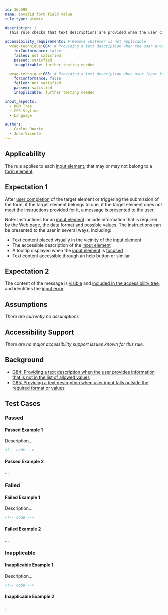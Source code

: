 ```yaml
---
id: 36b590
name: Invalid form field value
rule_type: atomic

description: |
  This rule checks that text descriptions are provided when the user completes a form field with information that is not an allowed value or using a not allowed format

accessibility_requirements: # Remove whatever is not applicable
  wcag-technique:G84: # Providing a text description when the user provides information that is not in the list of allowed values
    forConformance: false
    failed: not satisfied
    passed: satisfied
    inapplicable: further testing needed

  wcag-technique:G85: # Providing a text description when user input falls outside the required format or values
    forConformance: false
    failed: not satisfied
    passed: satisfied
    inapplicable: further testing needed

input_aspects:
  - DOM Tree
  - CSS Styling
  - Language

authors:
  - Carlos Duarte
  - João Vicente
---
```


## Applicability

The rule applies to each [input element](https://www.w3.org/TR/html52/sec-forms.html#the-input-element), that may or may not belong to a [form element](https://www.w3.org/TR/html52/sec-forms.html#the-form-element).
## Expectation 1

After [user completion](#completed-input-field) of the target element or triggering the submission of the form, if the target element belongs to one, if the target element does not meet the instructions provided for it, a message is presented to the user.

Note: Instructions for an [input element](https://www.w3.org/TR/html52/sec-forms.html#the-input-element) include information that is required by the Web page, the data format and possible values. The instructions can be presented to the user in several ways, including:

- Text content placed visually in the vicinity of the [input element](https://www.w3.org/TR/html52/sec-forms.html#the-input-element)
- The accessible description of the [input element](https://www.w3.org/TR/html52/sec-forms.html#the-input-element)
- A tooltip displayed when the [input element](https://www.w3.org/TR/html52/sec-forms.html#the-input-element) is [focused](#focusable)
- Text content accessible through an help button or similar

## Expectation 2

The content of the message is [visible](#visible) and [included in the accessibility tree](included-in-the-accessibility-tree), and identifies the [input error](https://www.w3.org/TR/WCAG21/#dfn-input-error).

## Assumptions

_There are currently no assumptions_

## Accessibility Support

_There are no major accessibility support issues known for this rule._

## Background

- [G84: Providing a text description when the user provides information that is not in the list of allowed values](https://www.w3.org/WAI/WCAG21/Techniques/general/G84)
- [G85: Providing a text description when user input falls outside the required format or values](https://www.w3.org/WAI/WCAG21/Techniques/general/G85)

## Test Cases

### Passed

#### Passed Example 1

Description...

```html
<!-- code -->
```

#### Passed Example 2

...

### Failed

#### Failed Example 1

Description...

```html
<!-- code -->
```

#### Failed Example 2

...

### Inapplicable

#### Inapplicable Example 1

Description...

```html
<!-- code -->
```

#### Inapplicable Example 2

...